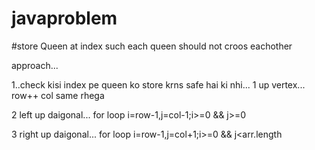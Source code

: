 # javaproblem
#store Queen at index such each queen should not croos eachother 


approach...

1..check kisi index pe queen ko store krns safe hai ki nhi...
     1 up vertex...
row++ col same rhega


2 left up daigonal...
   for loop  i=row-1,j=col-1;i>=0 && j>=0

3 right up daigonal...
    for loop  i=row-1,j=col+1;i>=0 && j<arr.length
